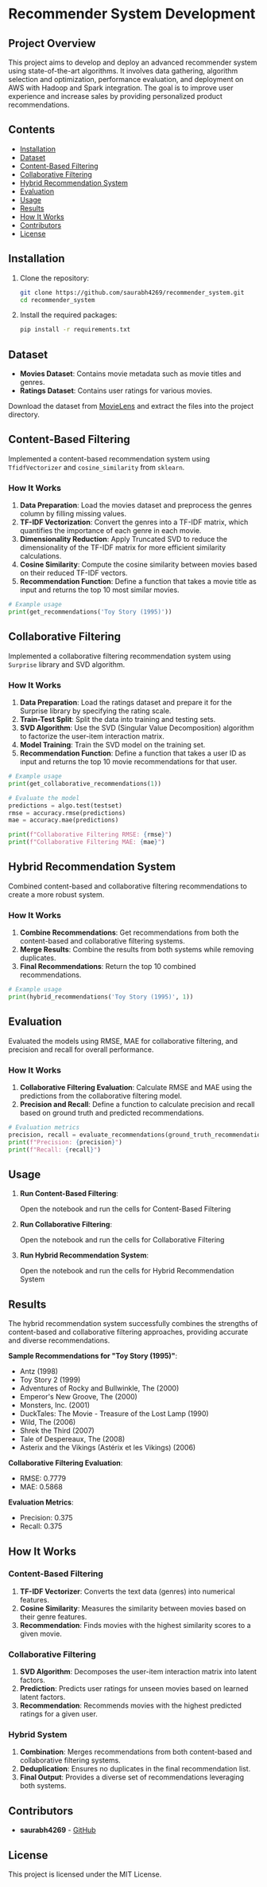 # Recommender System Development

## Project Overview

This project aims to develop and deploy an advanced recommender system using state-of-the-art algorithms. It involves data gathering, algorithm selection and optimization, performance evaluation, and deployment on AWS with Hadoop and Spark integration. The goal is to improve user experience and increase sales by providing personalized product recommendations.

## Contents

- [Installation](#installation)
- [Dataset](#dataset)
- [Content-Based Filtering](#content-based-filtering)
- [Collaborative Filtering](#collaborative-filtering)
- [Hybrid Recommendation System](#hybrid-recommendation-system)
- [Evaluation](#evaluation)
- [Usage](#usage)
- [Results](#results)
- [How It Works](#how-it-works)
- [Contributors](#contributors)
- [License](#license)

## Installation

1. Clone the repository:
    ```bash
    git clone https://github.com/saurabh4269/recommender_system.git
    cd recommender_system
    ```

2. Install the required packages:
    ```bash
    pip install -r requirements.txt
    ```

## Dataset

- **Movies Dataset**: Contains movie metadata such as movie titles and genres.
- **Ratings Dataset**: Contains user ratings for various movies.

Download the dataset from [MovieLens](https://files.grouplens.org/datasets/movielens/ml-25m.zip) and extract the files into the project directory.

## Content-Based Filtering

Implemented a content-based recommendation system using `TfidfVectorizer` and `cosine_similarity` from `sklearn`.

### How It Works

1. **Data Preparation**: Load the movies dataset and preprocess the genres column by filling missing values.
2. **TF-IDF Vectorization**: Convert the genres into a TF-IDF matrix, which quantifies the importance of each genre in each movie.
3. **Dimensionality Reduction**: Apply Truncated SVD to reduce the dimensionality of the TF-IDF matrix for more efficient similarity calculations.
4. **Cosine Similarity**: Compute the cosine similarity between movies based on their reduced TF-IDF vectors.
5. **Recommendation Function**: Define a function that takes a movie title as input and returns the top 10 most similar movies.

```python
# Example usage
print(get_recommendations('Toy Story (1995)'))
```

## Collaborative Filtering

Implemented a collaborative filtering recommendation system using `Surprise` library and SVD algorithm.

### How It Works

1. **Data Preparation**: Load the ratings dataset and prepare it for the Surprise library by specifying the rating scale.
2. **Train-Test Split**: Split the data into training and testing sets.
3. **SVD Algorithm**: Use the SVD (Singular Value Decomposition) algorithm to factorize the user-item interaction matrix.
4. **Model Training**: Train the SVD model on the training set.
5. **Recommendation Function**: Define a function that takes a user ID as input and returns the top 10 movie recommendations for that user.

```python
# Example usage
print(get_collaborative_recommendations(1))

# Evaluate the model
predictions = algo.test(testset)
rmse = accuracy.rmse(predictions)
mae = accuracy.mae(predictions)

print(f"Collaborative Filtering RMSE: {rmse}")
print(f"Collaborative Filtering MAE: {mae}")
```

## Hybrid Recommendation System

Combined content-based and collaborative filtering recommendations to create a more robust system.

### How It Works

1. **Combine Recommendations**: Get recommendations from both the content-based and collaborative filtering systems.
2. **Merge Results**: Combine the results from both systems while removing duplicates.
3. **Final Recommendations**: Return the top 10 combined recommendations.

```python
# Example usage
print(hybrid_recommendations('Toy Story (1995)', 1))
```

## Evaluation

Evaluated the models using RMSE, MAE for collaborative filtering, and precision and recall for overall performance.

### How It Works

1. **Collaborative Filtering Evaluation**: Calculate RMSE and MAE using the predictions from the collaborative filtering model.
2. **Precision and Recall**: Define a function to calculate precision and recall based on ground truth and predicted recommendations.

```python
# Evaluation metrics
precision, recall = evaluate_recommendations(ground_truth_recommendations, predicted_recommendations)
print(f"Precision: {precision}")
print(f"Recall: {recall}")
```

## Usage

1. **Run Content-Based Filtering**:
    
    Open the notebook and run the cells for Content-Based Filtering

2. **Run Collaborative Filtering**:
    
    Open the notebook and run the cells for Collaborative Filtering

3. **Run Hybrid Recommendation System**:

    Open the notebook and run the cells for Hybrid Recommendation System

## Results

The hybrid recommendation system successfully combines the strengths of content-based and collaborative filtering approaches, providing accurate and diverse recommendations.

**Sample Recommendations for "Toy Story (1995)"**:
- Antz (1998)
- Toy Story 2 (1999)
- Adventures of Rocky and Bullwinkle, The (2000)
- Emperor's New Groove, The (2000)
- Monsters, Inc. (2001)
- DuckTales: The Movie - Treasure of the Lost Lamp (1990)
- Wild, The (2006)
- Shrek the Third (2007)
- Tale of Despereaux, The (2008)
- Asterix and the Vikings (Astérix et les Vikings) (2006)

**Collaborative Filtering Evaluation**:
- RMSE: 0.7779
- MAE: 0.5868

**Evaluation Metrics**:
- Precision: 0.375
- Recall: 0.375

## How It Works

### Content-Based Filtering

1. **TF-IDF Vectorizer**: Converts the text data (genres) into numerical features.
2. **Cosine Similarity**: Measures the similarity between movies based on their genre features.
3. **Recommendation**: Finds movies with the highest similarity scores to a given movie.

### Collaborative Filtering

1. **SVD Algorithm**: Decomposes the user-item interaction matrix into latent factors.
2. **Prediction**: Predicts user ratings for unseen movies based on learned latent factors.
3. **Recommendation**: Recommends movies with the highest predicted ratings for a given user.

### Hybrid System

1. **Combination**: Merges recommendations from both content-based and collaborative filtering systems.
2. **Deduplication**: Ensures no duplicates in the final recommendation list.
3. **Final Output**: Provides a diverse set of recommendations leveraging both systems.

## Contributors

- **saurabh4269** - [GitHub](https://github.com/saurabh4269)

## License

This project is licensed under the MIT License.
